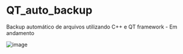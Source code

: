 # QT_auto_backup
Backup automático de arquivos utilizando C++ e QT framework - Em andamento

![image](https://user-images.githubusercontent.com/39657511/170602358-b51c4dcf-a108-4564-8792-3afcba3de391.png)
